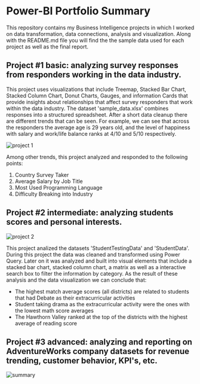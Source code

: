 # Power-BI Portfolio Summary
This repository contains my Business Intelligence projects in which I worked on data transformation, data connections, analysis and visualization. Along with the README.md file you will find the the sample data used for each project as well as the final report.  

## Project #1 basic: analyzing survey responses from responders working in the data industry.

This project uses visualizations that include Treemap, Stacked Bar Chart, Stacked Column Chart, Donut Charts, Gauges, and information Cards that provide insights about relationships that affect survey responders that work within the data industry. The dataset 'sample_data.xlsx' combines responses into a structured spreadsheet. After a short data cleanup there are different trends that can be seen. For example, we can see that across the responders the average age is 29 years old, and the level of happiness with salary and work/life balance ranks at 4/10 and 5/10 respectively. 

![project 1](https://github.com/user-attachments/assets/52c8fd75-11a7-4115-8863-e1d1ee349977)

Among other trends, this project analyzed and responded to the following points: 
  1. Country Survey Taker
  2. Average Salary by Job Title
  3. Most Used Programming Language
  4. Difficulty Breaking into Industry

## Project #2 intermediate: analyzing students scores and personal interests. 

![project 2](https://github.com/user-attachments/assets/6d8813c6-838a-4acf-a707-a80d66a754fc)

This project analized the datasets 'StudentTestingData' and 'StudentData'. During this project the data was cleaned and transformed using Power Query. Later on it was analyzed and built into visual elements that include a stacked bar chart, stacked column chart, a matrix as well as a interactive search box to filter the information by category. As the result of these analysis and the data visualization we can conclude that:
- The highest match average scores (all districts) are related to students that had Debate as their extracurricular activities
- Student taking drama as the extracurricular activity were the ones with the lowest math score averages
- The Hawthorn Valley ranked at the top of the districts with the highest average of reading score

## Project #3 advanced: analyzing and reporting on AdventureWorks company datasets for revenue trending, customer behavior, KPI's, etc. 

![summary](https://github.com/user-attachments/assets/329aa24a-751f-4e1e-bf8f-a32df3321b42)
